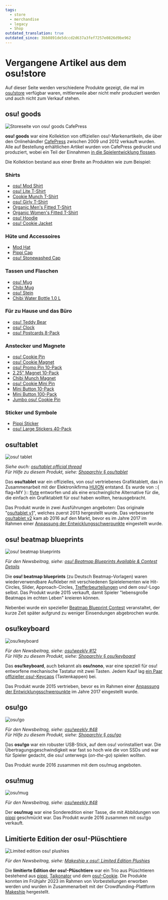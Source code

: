 ```yaml
---
tags:
  - store
  - merchandise
  - legacy
  - Shop
outdated_translation: true
outdated_since: 3bb0891de5dccd2d637a3fef7257e0826d9be962
---
```


# Vergangene Artikel aus dem osu!store

Auf dieser Seite werden verschiedene Produkte gezeigt, die mal im [osu!store](https://osu.ppy.sh/store/listing) verfügbar waren, mittlerweile aber nicht mehr produziert werden und auch nicht zum Verkauf stehen.

## osu! goods

![Storeseite von osu! goods CafePress](img/osu-goods.png)

**osu! goods** war eine Kollektion von offiziellen osu!-Markenartikeln, die über den Onlinehändler [CafePress](https://en.wikipedia.org/wiki/CafePress) zwischen 2009 und 2012 verkauft wurden. Alle auf Bestellung erhältlichen Artikel wurden von CafePress gedruckt und produziert, wobei ein Teil der Einnahmen [in die Spielentwicklung flossen](https://osu.ppy.sh/store/listing).

Die Kollektion bestand aus einer Breite an Produkten wie zum Beispiel:

### Shirts

- [osu! Mod Shirt](https://web.archive.org/web/20120702093250/http://www.cafepress.com/osume.289786473)
- [osu! Lite T-Shirt](https://web.archive.org/web/20120702093250/http://www.cafepress.com/osume.288837174)
- [Cookie Munch T-Shirt](https://web.archive.org/web/20120702093250/http://www.cafepress.com/osume.288838261)
- [osu! Girly T-Shirt](https://web.archive.org/web/20120702093250/http://www.cafepress.com/osume.288831390)
- [Organic Men's Fitted T-Shirt](https://web.archive.org/web/20120702093250/http://www.cafepress.com/osume.439576382)
- [Organic Women's Fitted T-Shirt](https://web.archive.org/web/20120702093250/http://www.cafepress.com/osume.439576381)
- [osu! Hoodie](https://web.archive.org/web/20120702093250/http://www.cafepress.com/osume.295758604)
- [osu! Cookie Jacket](https://web.archive.org/web/20120702093250/http://www.cafepress.com/osume.394638201)

### Hüte und Accessoires

- [Mod Hat](https://web.archive.org/web/20120702093250/http://www.cafepress.com/osume.394644859)
- [Pippi Cap](https://web.archive.org/web/20120702093250/http://www.cafepress.com/osume.394644101)
- [osu! Stonewashed Cap](https://web.archive.org/web/20120702093250/http://www.cafepress.com/osume.394643336)

### Tassen und Flaschen

- [osu! Mug](https://web.archive.org/web/20120702093250/http://www.cafepress.com/osume.288419419)
- [Chibi Mug](https://web.archive.org/web/20120702093250/http://www.cafepress.com/osume.288434609)
- [osu! Stein](https://web.archive.org/web/20120702093250/http://www.cafepress.com/osume.288717098)
- [Chibi Water Bottle 1.0 L](https://web.archive.org/web/20120702093250/http://www.cafepress.com/osume.394641818)

### Für zu Hause und das Büro

- [osu! Teddy Bear](https://web.archive.org/web/20120702093250/http://www.cafepress.com/osume.288839612)
- [osu! Clock](https://web.archive.org/web/20120702093250/http://www.cafepress.com/osume.288700999)
- [osu! Postcards 8-Pack](https://web.archive.org/web/20120702093250/http://www.cafepress.com/osume.288843371)

### Anstecker und Magnete

- [osu! Cookie Pin](https://web.archive.org/web/20120702093250/http://www.cafepress.com/osume.288416528)
- [osu! Cookie Magnet](https://web.archive.org/web/20120702093250/http://www.cafepress.com/osume.288429391)
- [osu! Promo Pin 10-Pack](https://web.archive.org/web/20120702093250/http://www.cafepress.com/osume.288439599)
- [2.25" Magnet 10-Pack](https://web.archive.org/web/20120702093250/http://www.cafepress.com/osume.470631859)
- [Chibi Munch Magnet](https://web.archive.org/web/20120702093250/http://www.cafepress.com/osume.394642312)
- [osu! Cookie Mini Pin](https://web.archive.org/web/20120702093250/http://www.cafepress.com/osume.288416527)
- [Mini Button 10-Pack](https://web.archive.org/web/20120702093250/http://www.cafepress.com/osume.470631599)
- [Mini Button 100-Pack](https://web.archive.org/web/20120702093250/http://www.cafepress.com/osume.510679895)
- [Jumbo osu! Cookie Pin](https://web.archive.org/web/20120702093250/http://www.cafepress.com/osume.288429392)

### Sticker und Symbole

- [Pippi Sticker](https://web.archive.org/web/20120702093250/http://www.cafepress.com/osume.394644102)
- [osu! Large Stickers 40-Pack](https://web.archive.org/web/20120702093250/http://www.cafepress.com/osume.288841446)

## osu!tablet

![osu! tablet](img/osu-tablet.jpg)

*Siehe auch: [osu!tablet official thread](https://osu.ppy.sh/community/forums/topics/169139)*\
*Für Hilfe zu diesem Produkt, siehe: [Shoparchiv § osu!tablet](/wiki/Help_centre/Store/Store_archive#osu-tablet)*

Das **osu!tablet** war ein offizielles, von osu! vertriebenes Grafiktablett, das in Zusammenarbeit mit der Elektronikfirma [HUION](https://www.huion.com/) entstand. Es wurde von ::{ flag=MY }:: [flyte](https://osu.ppy.sh/users/3103765) entworfen und als eine erschwingliche Alternative für die, die einfach ein Grafiktablett für osu! haben wollten, herausgebracht.

Das Produkt wurde in zwei Ausführungen angeboten: Das originale "[osu!tablet v1](https://www.youtube.com/watch?v=27RkPY5lWBw)", welches zuerst 2013 hergestellt wurde. Das verbesserte [osu!tablet v2](/wiki/Guides/Tablet_purchase#osu!store) kam ab 2016 auf den Markt, bevor es im Jahre 2017 im Rahmen einer [Anpassung der Entwicklungsschwerpunkte](https://twitter.com/ppy/status/846190076853870592) eingestellt wurde.

## osu! beatmap blueprints

![osu! beatmap blueprints](img/osu-beatmap-blueprints.jpg)

*Für den Newsbeitrag, siehe: [osu! Beatmap Blueprints Available & Contest Details](https://osu.ppy.sh/home/news/2015-03-20-osu-beatmap-blueprints-available-contest)*

Die **osu! beatmap blueprints** (zu Deutsch Beatmap-Vorlagen) waren wiederverwendbare Aufkleber mit verschiedenen Spielelementen wie Hit-Circles, Slider, Approach-Circles, [Trefferbeurteilungen](/wiki/Gameplay/Judgement/osu!) und dem osu!-Logo selbst. Das Produkt wurde 2015 verkauft, damit Spieler "lebensgroße Beatmaps im echten Leben" kreieren können.

Nebenbei wurde ein spezieller [Beatmap Blueprint Contest](https://osu.ppy.sh/community/forums/topics/312138?n=1) veranstaltet, der kurze Zeit später aufgrund zu weniger Einsendungen abgebrochen wurde.

## osu!keyboard

![osu!keyboard](img/osu-keyboard.jpg)

*Für den Newsbeitrag, siehe: [osu!weekly #12](https://osu.ppy.sh/home/news/2015-05-30-osuweekly-12)*\
*Für Hilfe zu diesem Produkt, siehe: [Shoparchiv § osu!keyboard](/wiki/Help_centre/Store/Store_archive#osu!keyboard)*

Das **osu!keyboard**, auch bekannt als **osu!nono**, war eine speziell für osu! entworfene mechanische Tastatur mit zwei Tasten. Jedem Kauf lag [ein Paar offizieller osu!-Keycaps](http://puu.sh/jnEsK/1153c92c10.png) (Tastenkappen) bei.

Das Produkt wurde 2015 vertrieben, bevor es im Rahmen einer [Anpassung der Entwicklungsschwerpunkte](https://twitter.com/ppy/status/846190076853870592) im Jahre 2017 eingestellt wurde.

## osu!go

![osu!go](img/osu-go.jpg)

*Für den Newsbeitrag, siehe: [osu!weekly #48](https://osu.ppy.sh/home/news/2016-02-16-osuweekly-48)*\
*Für Hilfe zu diesem Produkt, siehe: [Shoparchiv § osu!go](/wiki/Help_centre/Store/Store_archive#osu!go)*

Das **osu!go** war ein robuster USB-Stick, auf dem osu! vorinstalliert war. Die Übertragungsgeschwindigkeit war fast so hoch wie die von SSDs und war für Spieler gedacht, die osu! unterwegs (*on-the-go*) spielen wollten.

Das Produkt wurde 2016 zusammen mit dem osu!mug angeboten.

## osu!mug

![osu!mug](img/osu-mug.jpg)

*Für den Newsbeitrag, siehe: [osu!weekly #48](https://osu.ppy.sh/home/news/2016-02-16-osuweekly-48)*

Der **osu!mug** war eine Sonderedition einer Tasse, die mit Abbildungen von [pippi](/wiki/Mascots#pippi) geschmückt war. Das Produkt wurde 2016 zusammen mit osu!go verkauft.

## Limitierte Edition der osu!-Plüschtiere

![Limited edition osu! plushies](img/osu-limited-edition-plushie.jpg)

*Für den Newsbeitrag, siehe: [Makeship x osu!: Limited Edition Plushies](https://osu.ppy.sh/home/news/2022-12-10-makeship-x-osu-plushies)*

Die **limitierte Edition der osu!-Plüschtiere** war ein Trio aus Plüschtieren bestehend aus [pippi](/wiki/Mascots#pippi), [Taikonator](/wiki/Mascots#taikonator) und dem [osu!-Cookie](/wiki/Client/Interface/Cookie). Die Produkte konnten im Frühjahr 2023 im Rahmen von Vorbestellungen erworben werden und wurden in Zusammenarbeit mit der Crowdfunding-Plattform [Makeship](https://www.makeship.com/) hergestellt.
